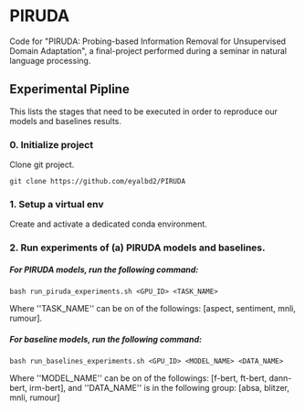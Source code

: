 # PIRUDA

Code for "PIRUDA: Probing-based Information Removal for Unsupervised Domain Adaptation", a final-project performed during a seminar in natural language processing.

## Experimental Pipline
This lists the stages that need to be executed in order to reproduce our models and baselines results.

### 0. Initialize project

Clone git project.

```
git clone https://github.com/eyalbd2/PIRUDA
```

### 1. Setup a virtual env
Create and activate a dedicated conda environment.


### 2. Run experiments of (a) PIRUDA models and baselines.

##### For PIRUDA models, run the following command:

```
bash run_piruda_experiments.sh <GPU_ID> <TASK_NAME>
```

Where ''TASK_NAME'' can be on of the followings: [aspect, sentiment, mnli, rumour].

##### For baseline models, run the following command:
```
bash run_baselines_experiments.sh <GPU_ID> <MODEL_NAME> <DATA_NAME>
```

Where ''MODEL_NAME'' can be on of the followings: [f-bert, ft-bert, dann-bert, irm-bert], and ''DATA_NAME'' is in the following group: [absa, blitzer, mnli, rumour]

